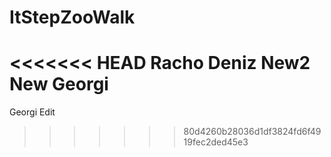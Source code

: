 # ItStepZooWalk
<<<<<<< HEAD
Racho
Deniz
New2
New
Georgi
=======
Georgi Edit

>>>>>>> 80d4260b28036d1df3824fd6f4919fec2ded45e3
